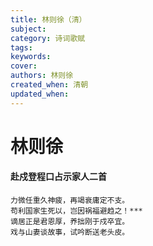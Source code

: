 ```yaml
---
title: 林则徐（清）
subject: 
category: 诗词歌赋
tags: 
keywords: 
cover: 
authors: 林则徐
created_when: 清朝
updated_when: 
---
```


# 林则徐

#### 赴戍登程口占示家人二首

```
力微任重久神疲，再竭衰庸定不支。
苟利国家生死以，岂因祸福避趋之！***
谪居正是君恩厚，养拙刚于戍卒宜。
戏与山妻谈故事，试吟断送老头皮。
```
